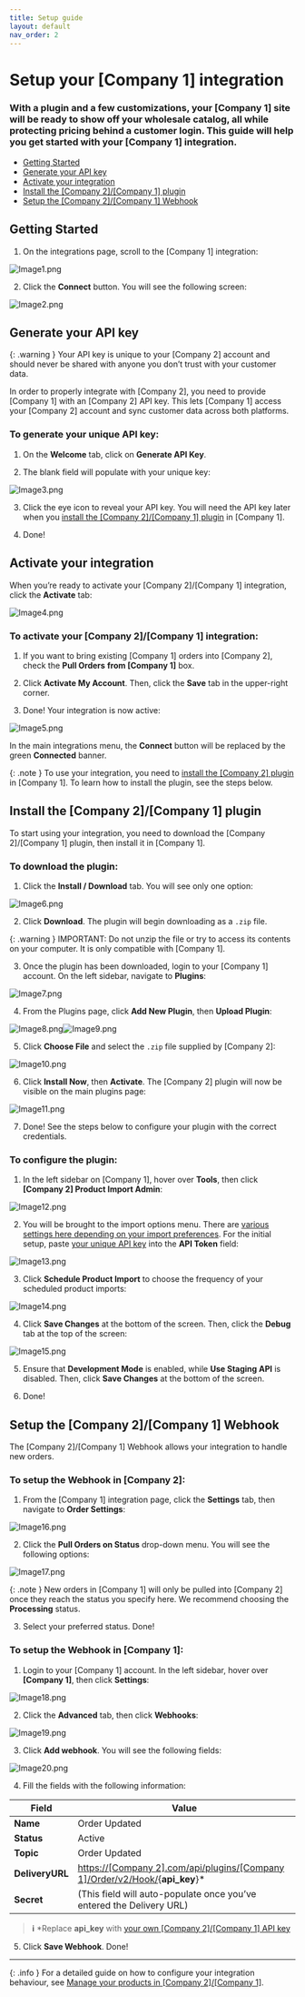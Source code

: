 ```yaml
---
title: Setup guide
layout: default
nav_order: 2
---
```


Setup your \[Company 1\] integration
====================================================


### With a plugin and a few customizations, your \[Company 1\] site will be ready to show off your wholesale catalog, all while protecting pricing behind a customer login. This guide will help you get started with your \[Company 1\] integration.


*   [Getting Started](#getting-started)
*   [Generate your API key](#generate-your-api-key)
*   [Activate your integration](#activate-your-integration)
*   [Install the \[Company 2\]/\[Company 1\] plugin](#install-the-company-2company-1-plugin)
*   [Setup the \[Company 2\]/\[Company 1\] Webhook](#setup-the-company-2company-1-webhook)

Getting Started
---------------

1.  On the integrations page, scroll to the \[Company 1\] integration:
    

![Image1.png](Images/Image1.png)

2.  Click the **Connect** button. You will see the following screen:
    

![Image2.png](Images/Image2.png)

Generate your API key
---------------------

{: .warning }
Your API key is unique to your \[Company 2\] account and should never be shared with anyone you don’t trust with your customer data.

In order to properly integrate with \[Company 2\], you need to provide \[Company 1\] with an \[Company 2\] API key. This lets \[Company 1\] access your \[Company 2\] account and sync customer data across both platforms.

### To generate your unique API key:

1.  On the **Welcome** tab, click on **Generate API Key**.
    
2.  The blank field will populate with your unique key:
    

![Image3.png](Images/Image3.png)

3.  Click the eye icon to reveal your API key. You will need the API key later when you [install the \[Company 2\]/\[Company 1\] plugin](#install-the-company-2company-1-plugin) in \[Company 1\].
    
4.  Done!

Activate your integration
-------------------------

When you’re ready to activate your \[Company 2\]/\[Company 1\] integration, click the **Activate** tab:

![Image4.png](Images/Image4.png)

### To activate your \[Company 2\]/\[Company 1\] integration:

1.  If you want to bring existing \[Company 1\] orders into \[Company 2\], check the **Pull Orders** **from \[Company 1\]** box.
    
2.  Click **Activate My Account**. Then, click the **Save** tab in the upper-right corner.
    
3.  Done! Your integration is now active:
    

![Image5.png](Images/Image5.png)

In the main integrations menu, the **Connect** button will be replaced by the green **Connected** banner.

{: .note }
To use your integration, you need to [install the \[Company 2\] plugin](#install-the-company-2company-1-plugin) in \[Company 1\]. To learn how to install the plugin, see the steps below.

Install the \[Company 2\]/\[Company 1\] plugin
----------------------------------------------

To start using your integration, you need to download the \[Company 2\]/\[Company 1\] plugin, then install it in \[Company 1\].

### To download the plugin:

1.  Click the **Install / Download** tab. You will see only one option:
    

![Image6.png](Images/Image6.png)

2.  Click **Download**. The plugin will begin downloading as a `.zip` file.
    
{: .warning }
IMPORTANT: Do not unzip the file or try to access its contents on your computer. It is only compatible with \[Company 1\].

3.  Once the plugin has been downloaded, login to your \[Company 1\] account. On the left sidebar, navigate to **Plugins**:
    

![Image7.png](Images/Image7.png)

4.  From the Plugins page, click **Add New Plugin**, then **Upload Plugin**:
    

![Image8.png](Images/Image8.png)![Image9.png](Images/Image9.png)

5.  Click **Choose File** and select the `.zip` file supplied by \[Company 2\]:
    

![Image10.png](Images/Image10.png)

6.  Click **Install Now**, then **Activate**. The \[Company 2\] plugin will now be visible on the main plugins page:
    

![Image11.png](Images/Image11.png)

7.  Done! See the steps below to configure your plugin with the correct credentials.
    

### To configure the plugin:

1.  In the left sidebar on \[Company 1\], hover over **Tools**, then click **\[Company 2\] Product Import Admin**:
    

![Image12.png](Images/Image12.png)

2.  You will be brought to the import options menu. There are [various settings here depending on your import preferences](). For the initial setup, paste [your unique API key](#generate-your-api-key) into the **API Token** field:
    

![Image13.png](Images/Image13.png)

3.  Click **Schedule Product Import** to choose the frequency of your scheduled product imports:
    

![Image14.png](Images/Image14.png)

4.  Click **Save Changes** at the bottom of the screen. Then, click the **Debug** tab at the top of the screen:
    

![Image15.png](Images/Image15.png)

5.  Ensure that **Development Mode** is enabled, while **Use Staging API** is disabled. Then, click **Save Changes** at the bottom of the screen.
    
6.  Done!

Setup the \[Company 2\]/\[Company 1\] Webhook
---------------------------------------------

The \[Company 2\]/\[Company 1\] Webhook allows your integration to handle new orders.

### To setup the Webhook in \[Company 2\]:

1.  From the \[Company 1\] integration page, click the **Settings** tab, then navigate to **Order Settings**:
    

![Image16.png](Images/Image16.png)

2.  Click the **Pull Orders on Status** drop-down menu. You will see the following options:
    

![Image17.png](Images/Image17.png)

{: .note }
New orders in \[Company 1\] will only be pulled into \[Company 2\] once they reach the status you specify here. We recommend choosing the **Processing** status.

3.  Select your preferred status. Done!
    

### To setup the Webhook in \[Company 1\]:

1.  Login to your \[Company 1\] account. In the left sidebar, hover over **\[Company 1\]**, then click **Settings**:
    

![Image18.png](Images/Image18.png)

2.  Click the **Advanced** tab, then click **Webhooks**:
    

![Image19.png](Images/Image19.png)

3.  Click **Add webhook**. You will see the following fields:
    

![Image20.png](Images/Image20.png)

4.  Fill the fields with the following information:
    
| **Field**       | Value                                                                                                  |
|-----------------|--------------------------------------------------------------------------------------------------------|
| **Name**        | Order Updated                                                                                          |
| **Status**      | Active                                                                                                 |
| **Topic**       | Order Updated                                                                                          |
| **DeliveryURL** | [https://\[Company 2\].com/api/plugins/\[Company 1\]/Order/v2/Hook/](){**api\_key**}* |
| **Secret**      | (This field will auto-populate once you’ve entered the Delivery URL)                                   |

> **ℹ** *Replace **api\_key** with [your own \[Company 2\]/\[Company 1\] API key](#to-generate-your-unique-api-key)

5.  Click **Save Webhook**. Done!
    
* * *

{: .info }
For a detailed guide on how to configure your integration behaviour, see [Manage your products in \[Company 2\]/\[Company 1\]]().